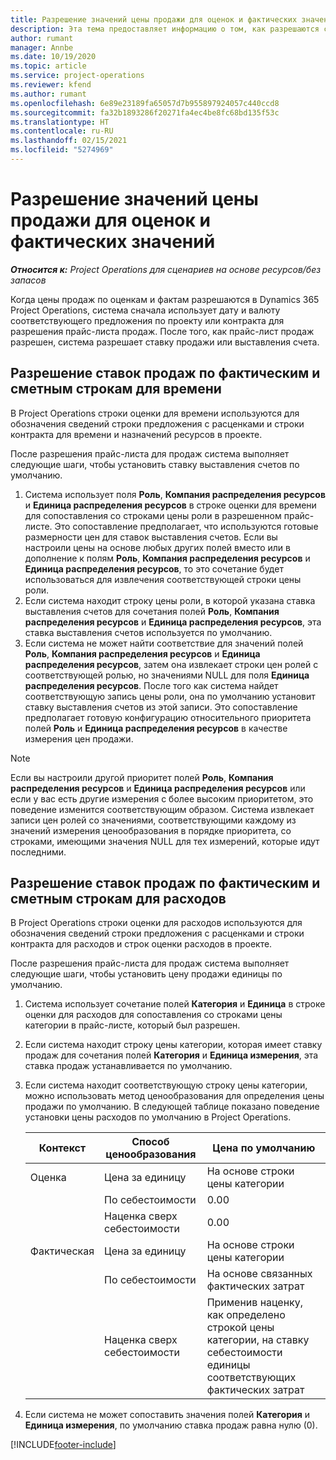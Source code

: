 ```yaml
---
title: Разрешение значений цены продажи для оценок и фактических значений
description: Эта тема предоставляет информацию о том, как разрешаются ставки продаж для оценок и фактических значений.
author: rumant
manager: Annbe
ms.date: 10/19/2020
ms.topic: article
ms.service: project-operations
ms.reviewer: kfend
ms.author: rumant
ms.openlocfilehash: 6e89e23189fa65057d7b955897924057c440ccd8
ms.sourcegitcommit: fa32b1893286f20271fa4ec4be8fc68bd135f53c
ms.translationtype: HT
ms.contentlocale: ru-RU
ms.lasthandoff: 02/15/2021
ms.locfileid: "5274969"
---
```

# <a name="resolve-sales-prices-for-estimates-and-actuals"></a>Разрешение значений цены продажи для оценок и фактических значений

_**Относится к:** Project Operations для сценариев на основе ресурсов/без запасов_

Когда цены продаж по оценкам и фактам разрешаются в Dynamics 365 Project Operations, система сначала использует дату и валюту соответствующего предложения по проекту или контракта для разрешения прайс-листа продаж. После того, как прайс-лист продаж разрешен, система разрешает ставку продажи или выставления счета.

## <a name="resolve-sales-rates-on-actual-and-estimate-lines-for-time"></a>Разрешение ставок продаж по фактическим и сметным строкам для времени

В Project Operations строки оценки для времени используются для обозначения сведений строки предложения с расценками и строки контракта для времени и назначений ресурсов в проекте.

После разрешения прайс-листа для продаж система выполняет следующие шаги, чтобы установить ставку выставления счетов по умолчанию.

1. Система использует поля **Роль**, **Компания распределения ресурсов** и **Единица распределения ресурсов** в строке оценки для времени для сопоставления со строками цены роли в разрешенном прайс-листе. Это сопоставление предполагает, что используются готовые размерности цен для ставок выставления счетов. Если вы настроили цены на основе любых других полей вместо или в дополнение к полям **Роль**, **Компания распределения ресурсов** и **Единица распределения ресурсов**, то это сочетание будет использоваться для извлечения соответствующей строки цены роли.
2. Если система находит строку цены роли, в которой указана ставка выставления счетов для сочетания полей **Роль**, **Компания распределения ресурсов** и **Единица распределения ресурсов**, эта ставка выставления счетов используется по умолчанию.
3. Если система не может найти соответствие для значений полей **Роль**, **Компания распределения ресурсов** и **Единица распределения ресурсов**, затем она извлекает строки цен ролей с соответствующей ролью, но значениями NULL для поля **Единица распределения ресурсов**. После того как система найдет соответствующую запись цены роли, она по умолчанию установит ставку выставления счетов из этой записи. Это сопоставление предполагает готовую конфигурацию относительного приоритета полей **Роль** и **Единица распределения ресурсов** в качестве измерения цен продажи.

> [!NOTE]
> Если вы настроили другой приоритет полей **Роль**, **Компания распределения ресурсов** и **Единица распределения ресурсов** или если у вас есть другие измерения с более высоким приоритетом, это поведение изменится соответствующим образом. Система извлекает записи цен ролей со значениями, соответствующими каждому из значений измерения ценообразования в порядке приоритета, со строками, имеющими значения NULL для тех измерений, которые идут последними.

## <a name="resolve-sales-rates-on-actual-and-estimate-lines-for-expense"></a>Разрешение ставок продаж по фактическим и сметным строкам для расходов

В Project Operations строки оценки для расходов используются для обозначения сведений строки предложения с расценками и строки контракта для расходов и строк оценки расходов в проекте.

После разрешения прайс-листа для продаж система выполняет следующие шаги, чтобы установить цену продажи единицы по умолчанию.

1. Система использует сочетание полей **Категория** и **Единица** в строке оценки для расходов для сопоставления со строками цены категории в прайс-листе, который был разрешен.
2. Если система находит строку цены категории, которая имеет ставку продаж для сочетания полей **Категория** и **Единица измерения**, эта ставка продаж устанавливается по умолчанию.
3. Если система находит соответствующую строку цены категории, можно использовать метод ценообразования для определения цены продажи по умолчанию. В следующей таблице показано поведение установки цены расходов по умолчанию в Project Operations.

    | Контекст | Способ ценообразования | Цена по умолчанию |
    | --- | --- | --- |
    | Оценка | Цена за единицу | На основе строки цены категории |
    | &nbsp; | По себестоимости | 0.00 |
    | &nbsp; | Наценка сверх себестоимости | 0.00 |
    | Фактическая | Цена за единицу | На основе строки цены категории |
    | &nbsp; | По себестоимости | На основе связанных фактических затрат |
    | &nbsp; | Наценка сверх себестоимости | Применив наценку, как определено строкой цены категории, на ставку себестоимости единицы соответствующих фактических затрат |

4. Если система не может сопоставить значения полей **Категория** и **Единица измерения**, по умолчанию ставка продаж равна нулю (0).


[!INCLUDE[footer-include](../includes/footer-banner.md)]